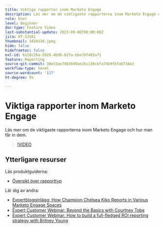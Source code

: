 ```yaml
---
title: Viktiga rapporter inom Marketo Engage
description: Läs mer om de viktigaste rapporterna inom Marketo Engage och hur man får in dem.
role: User
level: Beginner
doc-type: Feature Video
last-substantial-update: 2023-09-06T00:00:00Z
jira: KT-13261
thumbnail: 3420138.jpeg
hide: false
hidefromtoc: false
exl-id: 6110c26a-5920-4b98-82fa-bbe76f402a71
feature: Reporting
source-git-commit: 38e33ae7403649ae26c138cbfa74b9fbfab738a3
workflow-type: tm+mt
source-wordcount: '117'
ht-degree: 0%

---
```


# Viktiga rapporter inom Marketo Engage

Läs mer om de viktigaste rapporterna inom Marketo Engage och hur man får in dem.

>[!VIDEO](https://video.tv.adobe.com/v/3420138/?learn=on)

## Ytterligare resurser

Läs produktguiderna:

* [Översikt över rapporttyp](https://experienceleague.adobe.com/docs/marketo/using/product-docs/reporting/basic-reporting/report-types/report-type-overview.html?lang=en)

Lär dig av andra:

* [Expertblogginlägg: How Champion Chelsea Kiko Reports in Various Marketo Engage Spaces](https://nation.marketo.com/t5/product-blogs/how-marketo-champion-chelsea-kiko-reports-in-various-marketo/ba-p/242627)
* [Expert Customer Webinar: Beyond the Basics with Courtney Tobe](https://nation.marketo.com/t5/product-blogs/on-demand-webinar-beyond-the-basics-marketo-reporting/ba-p/302116)
* [Expert Customer Webinar: How to build a full-fledged ROI reporting strategy with Britney Young](https://nation.marketo.com/t5/product-blogs/on-demand-webinar-rounding-out-your-reporting-how-to-build-a/ba-p/319082)
